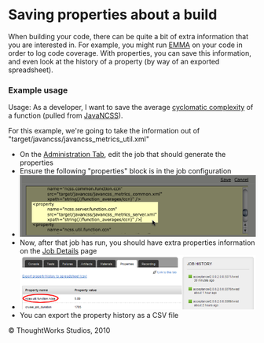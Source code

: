 
 

Saving properties about a build
===============================

When building your code, there can be quite a bit of extra information
that you are interested in. For example, you might run
[EMMA](http://emma.sourceforge.net/) on your code in order to log code
coverage. With properties, you can save this information, and even look
at the history of a property (by way of an exported spreadsheet).

### Example usage

Usage: As a developer, I want to save the average [cyclomatic
complexity](http://en.wikipedia.org/wiki/Cyclomatic_complexity) of a
function (pulled from
[JavaNCSS](http://www.kclee.de/clemens/java/javancss/)).

For this example, we're going to take the information out of
"target/javancss/javancss\_metrics\_util.xml"

-   On the [Administration Tab](../navigations/administration_page.html), edit the job
    that should generate the properties
-   Ensure the following "properties" block is in the job configuration
-   ![](../resources/images/cruise/dev/save_properties/2_properties_config.png)
-   Now, after that job has run, you should have extra properties
    information on the [Job Details](../navigations/job_details_page.html) page
-   ![](../resources/images/cruise/dev/save_properties/3_view_property.png)
-   You can export the property history as a CSV file





© ThoughtWorks Studios, 2010

